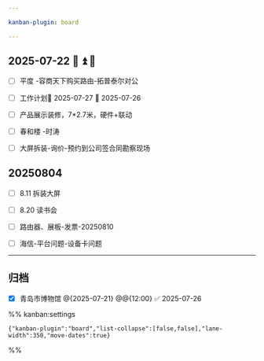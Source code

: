 ```yaml
---

kanban-plugin: board

---
```


## 2025-07-22 🛫 ⏫ 🔁

- [ ] 平度 -容商天下购买路由-拓普泰尔对公
- [ ] 工作计划📅 2025-07-27 🛫 2025-07-26
- [ ] 产品展示装修，7*2.7米，硬件+联动
- [ ] 春和楼 -时涛
- [ ] 大屏拆装-询价-预约到公司签合同勘察现场


## 20250804

- [ ] 8.11 拆装大屏
- [ ] 8.20 读书会
- [ ] 路由器、展板-发票-20250810
- [ ] 海信-平台问题-设备卡问题


***

## 归档

- [x] 青岛市博物馆 @{2025-07-21} @@{12:00} ✅ 2025-07-26

%% kanban:settings
```
{"kanban-plugin":"board","list-collapse":[false,false],"lane-width":350,"move-dates":true}
```
%%